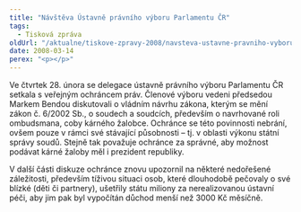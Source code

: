 ```yaml
---
title: "Návštěva Ústavně právního výboru Parlamentu ČR"
tags:
  - Tisková zpráva
oldUrl: "/aktualne/tiskove-zpravy-2008/navsteva-ustavne-pravniho-vyboru-parlamentu-cr"
date: 2008-03-14
perex: "<p></p>"
---
```


<!-- imported from the old website -->

<p class="Normln-web">Ve čtvrtek 28. února se delegace ústavně právního výboru Parlamentu ČR setkala s veřejným ochráncem práv. Členové výboru vedeni předsedou Markem Bendou diskutovali o vládním návrhu zákona, kterým se mění zákon č. 6/2002 Sb., o soudech a soudcích, především o navrhované roli ombudsmana, coby kárného žalobce. Ochránce se této povinnosti nebrání, ovšem pouze v rámci své stávající působnosti – tj. v oblasti výkonu státní správy soudů. Stejně tak považuje ochránce za správné, aby možnost podávat kárné žaloby měl i prezident republiky.</p><p class="Normln-web">V další části diskuze ochránce znovu upozornil na některé nedořešené záležitosti, především tíživou situaci osob, které dlouhodobě pečovaly o své blízké (děti či partnery), ušetřily státu miliony za nerealizovanou ústavní péči, aby jim pak byl vypočítán důchod menší než 3000 Kč měsíčně.</p><p class="Normln"></p><div class="imgcenter"><div class="imgbox"><img src="data/attach/doc1216_img0.png" alt="" /></div></div><p></p>
